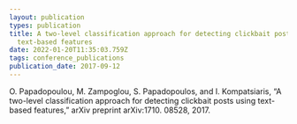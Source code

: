 ```yaml
---
layout: publication
types: publication
title: A two-level classification approach for detecting clickbait posts using
  text-based features
date: 2022-01-20T11:35:03.759Z
tags: conference_publications
publication_date: 2017-09-12
---
```

<!--StartFragment-->

O. Papadopoulou, M. Zampoglou, S. Papadopoulos, and I. Kompatsiaris, “A two-level classification approach for detecting clickbait posts using text-based features,” arXiv preprint arXiv:1710. 08528, 2017.

<!--EndFragment-->